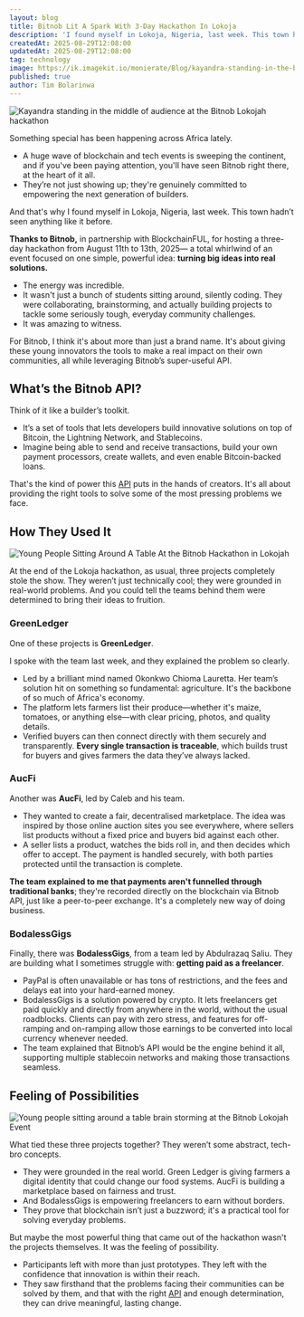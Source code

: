 ```yaml
---
layout: blog
title: Bitnob Lit A Spark With 3-Day Hackathon In Lokoja
description: 'I found myself in Lokoja, Nigeria, last week. This town hadn’t seen anything like it before. Thanks to Bitnob, in partnership with BlockchainFUL, for hosting a three-day hackathon from August 11th to 13th, 2025— a total whirlwind of an event focused on one simple, powerful idea: turning big ideas into real solutions'
createdAt: 2025-08-29T12:08:00
updatedAt: 2025-08-29T12:08:00
tag: technology
image: https://ik.imagekit.io/monierate/Blog/kayandra-standing-in-the-bitnob-hackathon-in-lokojah.jpg
published: true
author: Tim Bolarinwa
---
```

![Kayandra standing in the middle of audience at the Bitnob Lokojah hackathon](https://ik.imagekit.io/monierate/Blog/kayandra-standing-in-the-bitnob-hackathon-in-lokojah.jpg?updatedAt=1756307793809)

Something special has been happening across Africa lately. 

- A huge wave of blockchain and tech events is sweeping the continent, and if you've been paying attention, you'll have seen Bitnob right there, at the heart of it all. 
- They’re not just showing up; they're genuinely committed to empowering the next generation of builders.

And that's why I found myself in Lokoja, Nigeria, last week. This town hadn’t seen anything like it before.

**Thanks to Bitnob,** in partnership with BlockchainFUL, for hosting a three-day hackathon from August 11th to 13th, 2025— a total whirlwind of an event focused on one simple, powerful idea: **turning big ideas into real solutions.**

- The energy was incredible.
- It wasn't just a bunch of students sitting around, silently coding. They were collaborating, brainstorming, and actually building projects to tackle some seriously tough, everyday community challenges. 
- It was amazing to witness.

For Bitnob, I think it's about more than just a brand name. It's about giving these young innovators the tools to make a real impact on their own communities, all while leveraging Bitnob’s super-useful API.

## What’s the Bitnob API?

Think of it like a builder’s toolkit. 

- It’s a set of tools that lets developers build innovative solutions on top of Bitcoin, the Lightning Network, and Stablecoins.
- Imagine being able to send and receive transactions, build your own payment processors, create wallets, and even enable Bitcoin-backed loans.

That's the kind of power this [API](https://docs.bitnob.com/docs/getting-started) puts in the hands of creators. It's all about providing the right tools to solve some of the most pressing problems we face.

## How They Used It

![Young People Sitting Around A Table At the Bitnob Hackathon in Lokojah](https://ik.imagekit.io/monierate/Blog/young-people-sitting-around-a-table-bitnob-lokojah-event.jpg?updatedAt=1756382857024)

At the end of the Lokoja hackathon, as usual, three projects completely stole the show. They weren’t just technically cool; they were grounded in real-world problems. And you could tell the teams behind them were determined to bring their ideas to fruition.

### **GreenLedger**

One of these projects is **GreenLedger**.

I spoke with the team last week, and they explained the problem so clearly. 

- Led by a brilliant mind named Okonkwo Chioma Lauretta.  Her team’s solution hit on something so fundamental: agriculture. It's the backbone of so much of Africa's economy.
- The platform lets farmers list their produce—whether it's maize, tomatoes, or anything else—with clear pricing, photos, and quality details.
- Verified buyers can then connect directly with them securely and transparently. **Every single transaction is traceable**, which builds trust for buyers and gives farmers the data they’ve always lacked.

### **AucFi**

Another was **AucFi**, led by Caleb and his team. 

- They wanted to create a fair, decentralised marketplace. The idea was inspired by those online auction sites you see everywhere, where sellers list products without a fixed price and buyers bid against each other.
- A seller lists a product, watches the bids roll in, and then decides which offer to accept. The payment is handled securely, with both parties protected until the transaction is complete.

**The team explained to me that payments aren't funnelled through traditional banks**; they're recorded directly on the blockchain via Bitnob API, just like a peer-to-peer exchange. It's a completely new way of doing business.

### **BodalessGigs**

Finally, there was **BodalessGigs**, from a team led by Abdulrazaq Saliu. They are building what I sometimes struggle with: **getting paid as a freelancer**.

- PayPal is often unavailable or has tons of restrictions, and the fees and delays eat into your hard-earned money.
- BodalessGigs is a solution powered by crypto. It lets freelancers get paid quickly and directly from anywhere in the world, without the usual roadblocks. Clients can pay with zero stress, and features for off-ramping and on-ramping allow those earnings to be converted into local currency whenever needed.
- The team explained that Bitnob’s API would be the engine behind it all, supporting multiple stablecoin networks and making those transactions seamless.

## Feeling of Possibilities 

![Young people sitting around a table brain storming at the Bitnob Lokojah Event](https://ik.imagekit.io/monierate/Blog/young-people-sitting-around-a-table-brain-storming-bitnob-lokojah-event.jpg?updatedAt=1756382857033)

What tied these three projects together? They weren’t some abstract, tech-bro concepts. 

- They were grounded in the real world. Green Ledger is giving farmers a digital identity that could change our food systems. AucFi is building a marketplace based on fairness and trust.
- And BodalessGigs is empowering freelancers to earn without borders.
- They prove that blockchain isn’t just a buzzword; it's a practical tool for solving everyday problems.

But maybe the most powerful thing that came out of the hackathon wasn't the projects themselves. It was the feeling of possibility.

- Participants left with more than just prototypes. They left with the confidence that innovation is within their reach.
- They saw firsthand that the problems facing their communities can be solved by them, and that with the right [API](https://docs.bitnob.com/docs/getting-started) and enough determination, they can drive meaningful, lasting change.

